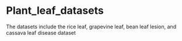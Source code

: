 # Plant_leaf_datasets
The datasets include the rice leaf, grapevine leaf, bean leaf lesion, and cassava leaf disease dataset 
